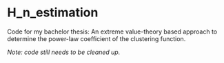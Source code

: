 # H_n_estimation
Code for my bachelor thesis: An extreme value-theory based approach to determine the power-law coefficient of the clustering function. 

_Note: code still needs to be cleaned up._
